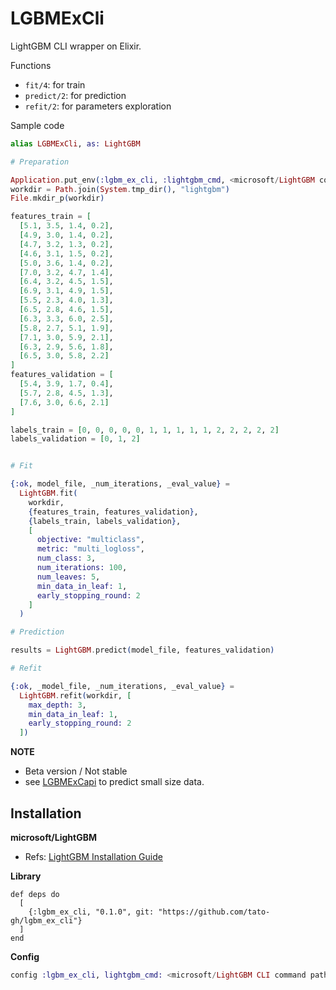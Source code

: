 # LGBMExCli

LightGBM CLI wrapper on Elixir.

Functions

- `fit/4`: for train
- `predict/2`: for prediction
- `refit/2`: for parameters exploration

Sample code

```elixir
alias LGBMExCli, as: LightGBM

# Preparation

Application.put_env(:lgbm_ex_cli, :lightgbm_cmd, <microsoft/LightGBM command path>)
workdir = Path.join(System.tmp_dir(), "lightgbm")
File.mkdir_p(workdir)

features_train = [
  [5.1, 3.5, 1.4, 0.2],
  [4.9, 3.0, 1.4, 0.2],
  [4.7, 3.2, 1.3, 0.2],
  [4.6, 3.1, 1.5, 0.2],
  [5.0, 3.6, 1.4, 0.2],
  [7.0, 3.2, 4.7, 1.4],
  [6.4, 3.2, 4.5, 1.5],
  [6.9, 3.1, 4.9, 1.5],
  [5.5, 2.3, 4.0, 1.3],
  [6.5, 2.8, 4.6, 1.5],
  [6.3, 3.3, 6.0, 2.5],
  [5.8, 2.7, 5.1, 1.9],
  [7.1, 3.0, 5.9, 2.1],
  [6.3, 2.9, 5.6, 1.8],
  [6.5, 3.0, 5.8, 2.2]
]
features_validation = [
  [5.4, 3.9, 1.7, 0.4],
  [5.7, 2.8, 4.5, 1.3],
  [7.6, 3.0, 6.6, 2.1]
]

labels_train = [0, 0, 0, 0, 0, 1, 1, 1, 1, 1, 2, 2, 2, 2, 2]
labels_validation = [0, 1, 2]


# Fit

{:ok, model_file, _num_iterations, _eval_value} =
  LightGBM.fit(
    workdir,
    {features_train, features_validation},
    {labels_train, labels_validation},
    [
      objective: "multiclass",
      metric: "multi_logloss",
      num_class: 3,
      num_iterations: 100,
      num_leaves: 5,
      min_data_in_leaf: 1,
      early_stopping_round: 2
    ]
  )

# Prediction

results = LightGBM.predict(model_file, features_validation)

# Refit

{:ok, _model_file, _num_iterations, _eval_value} =
  LightGBM.refit(workdir, [
    max_depth: 3,
    min_data_in_leaf: 1,
    early_stopping_round: 2
  ])

```


**NOTE**

- Beta version / Not stable
- see [LGBMExCapi](https://github.com/tato-gh/lgbm_ex_capi) to predict small size data.


## Installation

**microsoft/LightGBM**

- Refs: [LightGBM Installation Guide](https://lightgbm.readthedocs.io/en/latest/Installation-Guide.html#linux)


**Library**

```
def deps do
  [
    {:lgbm_ex_cli, "0.1.0", git: "https://github.com/tato-gh/lgbm_ex_cli"}
  ]
end
```


**Config**

```elixir
config :lgbm_ex_cli, lightgbm_cmd: <microsoft/LightGBM CLI command path>
```

